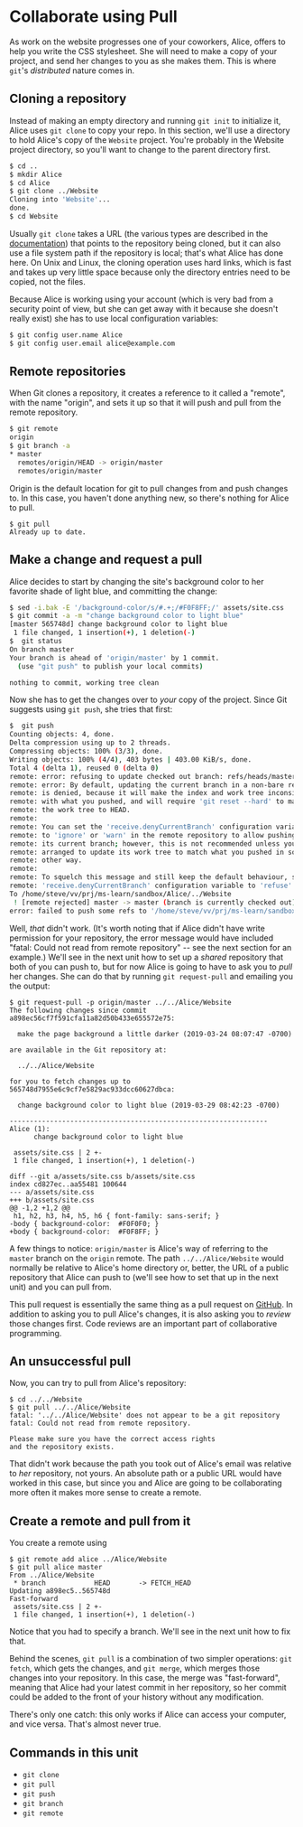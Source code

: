# Collaborate using Pull

As work on the website progresses one of your coworkers, Alice, offers to help
you write the CSS stylesheet.  She will need to make a copy of your project,
and send her changes to you as she makes them.  This is where `git`'s
_distributed_ nature comes in.

## Cloning a repository

Instead of making an empty directory and running `git init` to initialize it,
Alice uses `git clone` to copy your repo.  In this section, we'll use a
directory to hold Alice's copy of the `Website` project.  You're probably in
the Website project directory, so you'll want to change to the parent
directory first.

```bash
$ cd ..
$ mkdir Alice
$ cd Alice
$ git clone ../Website
Cloning into 'Website'...
done.
$ cd Website
```

Usually `git clone` takes a URL (the various types are described in the
[documentation](https://git-scm.com/docs/git-clone)) that points to the
repository being cloned, but it can also use a file system path if the
repository is local; that's what Alice has done here.  On Unix and Linux, the
cloning operation uses hard links, which is fast and takes up very little
space because only the directory entries need to be copied, not the files.

Because Alice is working using your account (which is very bad from a security
point of view, but she can get away with it because she doesn't really exist)
she has to use local configuration variables:

```bash
$ git config user.name Alice
$ git config user.email alice@example.com
```

## Remote repositories

When Git clones a repository, it creates a reference to it called a "remote",
with the name "origin", and sets it up so that it will push and pull from the
remote repository.


```bash
$ git remote 
origin
$ git branch -a
* master
  remotes/origin/HEAD -> origin/master
  remotes/origin/master
```

Origin is the default location for git to pull changes from and push changes
to.  In this case, you haven't done anything new, so there's nothing for Alice
to pull.

```
$ git pull
Already up to date.
```

## Make a change and request a pull

Alice decides to start by changing the site's background color to her favorite
shade of light blue, and committing the change:

```bash
$ sed -i.bak -E '/background-color/s/#.+;/#F0F8FF;/' assets/site.css
$ git commit -a -m "change background color to light blue"
[master 565748d] change background color to light blue
 1 file changed, 1 insertion(+), 1 deletion(-)
$  git status
On branch master
Your branch is ahead of 'origin/master' by 1 commit.
  (use "git push" to publish your local commits)

nothing to commit, working tree clean
```

Now she has to get the changes over to _your_ copy of the project.  Since Git
suggests using `git push`, she tries that first:

```bash
$  git push
Counting objects: 4, done.
Delta compression using up to 2 threads.
Compressing objects: 100% (3/3), done.
Writing objects: 100% (4/4), 403 bytes | 403.00 KiB/s, done.
Total 4 (delta 1), reused 0 (delta 0)
remote: error: refusing to update checked out branch: refs/heads/master
remote: error: By default, updating the current branch in a non-bare repository
remote: is denied, because it will make the index and work tree inconsistent
remote: with what you pushed, and will require 'git reset --hard' to match
remote: the work tree to HEAD.
remote: 
remote: You can set the 'receive.denyCurrentBranch' configuration variable
remote: to 'ignore' or 'warn' in the remote repository to allow pushing into
remote: its current branch; however, this is not recommended unless you
remote: arranged to update its work tree to match what you pushed in some
remote: other way.
remote: 
remote: To squelch this message and still keep the default behaviour, set
remote: 'receive.denyCurrentBranch' configuration variable to 'refuse'.
To /home/steve/vv/prj/ms-learn/sandbox/Alice/../Website
 ! [remote rejected] master -> master (branch is currently checked out)
error: failed to push some refs to '/home/steve/vv/prj/ms-learn/sandbox/Alice/../Website'
```

Well, _that_ didn't work.  (It's worth noting that if Alice didn't have write
permission for your repository, the error message would have included "fatal:
Could not read from remote repository" -- see the next section for an
example.)  We'll see in the next unit how to set up a _shared_ repository that
both of you can push to, but for now Alice is going to have to ask you to
_pull_ her changes.  She can do that by running `git request-pull` and
emailing you the output:

```
$ git request-pull -p origin/master ../../Alice/Website
The following changes since commit a898ec56cf7f591cfa11a82d50b433e655572e75:

  make the page background a little darker (2019-03-24 08:07:47 -0700)

are available in the Git repository at:

  ../../Alice/Website

for you to fetch changes up to 565748d7955e6c9cf7e5829ac933dcc60627dbca:

  change background color to light blue (2019-03-29 08:42:23 -0700)

----------------------------------------------------------------
Alice (1):
      change background color to light blue

 assets/site.css | 2 +-
 1 file changed, 1 insertion(+), 1 deletion(-)
 
diff --git a/assets/site.css b/assets/site.css
index cd827ec..aa55481 100644
--- a/assets/site.css
+++ b/assets/site.css
@@ -1,2 +1,2 @@
 h1, h2, h3, h4, h5, h6 { font-family: sans-serif; }
-body { background-color:  #F0F0F0; }
+body { background-color:  #F0F8FF; }

```

A few things to notice:  `origin/master` is Alice's way of referring to the
`master` branch on the `origin` remote.  The path `../../Alice/Website` would
normally be relative to Alice's home directory or, better, the URL of a public
repository that Alice can push to (we'll see how to set that up in the next
unit) and you can pull from.

This pull request is essentially the same thing as a pull request on
[GitHub](https://github.com).  In addition to asking you to pull Alice's
changes, it is also asking you to _review_ those changes first.  Code reviews
are an important part of collaborative programming.

## An unsuccessful pull

Now, you can try to pull from Alice's repository:

```
$ cd ../../Website
$ git pull ../../Alice/Website
fatal: '../../Alice/Website' does not appear to be a git repository
fatal: Could not read from remote repository.

Please make sure you have the correct access rights
and the repository exists.
```

That didn't work because the path you took out of Alice's email was relative
to _her_ repository, not yours.  An absolute path or a public URL would have
worked in this case, but since you and Alice are going to be collaborating
more often it makes more sense to create a remote.

## Create a remote and pull from it

You create a remote using 

```
$ git remote add alice ../Alice/Website
$ git pull alice master
From ../Alice/Website
 * branch            HEAD       -> FETCH_HEAD
Updating a898ec5..565748d
Fast-forward
 assets/site.css | 2 +-
 1 file changed, 1 insertion(+), 1 deletion(-)
```

Notice that you had to specify a branch.  We'll see in the next unit how to
fix that.

Behind the scenes, `git pull` is a combination of two simpler operations:
`git fetch`, which gets the changes, and `git merge`, which merges those
changes into your repository.  In this case, the merge was "fast-forward",
meaning that Alice had your latest commit in her repository, so her commit
could be added to the front of your history without any modification.

There's only one catch: this only works if Alice can access your computer, and
vice versa.  That's almost never true.

## Commands in this unit

* `git clone`
* `git pull`
* `git push`
* `git branch`
* `git remote`
